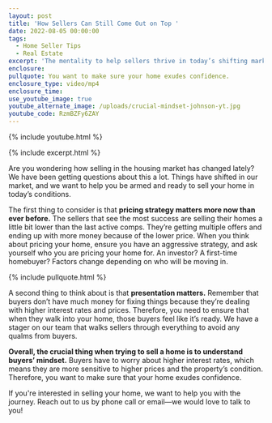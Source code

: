 ```yaml
---
layout: post
title: 'How Sellers Can Still Come Out on Top '
date: 2022-08-05 00:00:00
tags:
  - Home Seller Tips
  - Real Estate
excerpt: 'The mentality to help sellers thrive in today’s shifting market. '
enclosure:
pullquote: You want to make sure your home exudes confidence.
enclosure_type: video/mp4
enclosure_time:
use_youtube_image: true
youtube_alternate_image: /uploads/crucial-mindset-johnson-yt.jpg
youtube_code: RzmBZFy6ZAY
---
```

{% include youtube.html %}

{% include excerpt.html %}

Are you wondering how selling in the housing market has changed lately? We have been getting questions about this a lot. Things have shifted in our market, and we want to help you be armed and ready to sell your home in today’s conditions.&nbsp;

The first thing to consider is that **pricing strategy matters more now than ever before.** The sellers that see the most success are selling their homes a little bit lower than the last active comps. They’re getting multiple offers and ending up with more money because of the lower price. When you think about pricing your home, ensure you have an aggressive strategy, and ask yourself who you are pricing your home for. An investor? A first-time homebuyer? Factors change depending on who will be moving in.

{% include pullquote.html %}

A second thing to think about is that **presentation matters.** Remember that buyers don’t have much money for fixing things because they’re dealing with higher interest rates and prices. Therefore, you need to ensure that when they walk into your home, those buyers feel like it’s ready. We have a stager on our team that walks sellers through everything to avoid any qualms from buyers.&nbsp;

**Overall, the crucial thing when trying to sell a home is to understand buyers’ mindset.** Buyers have to worry about higher interest rates, which means they are more sensitive to higher prices and the property’s condition. Therefore, you want to make sure that your home exudes confidence.&nbsp;

If you're interested in selling your home, we want to help you with the journey. Reach out to us by phone call or email—we would love to talk to you\!